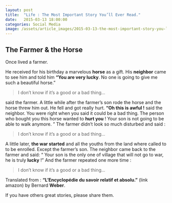 ```yaml
---
layout: post
title:  "Life : The Most Important Story You’ll Ever Read."
date:   2015-03-13 18:00:00
categories: Social Media
image: /assets/article_images/2015-03-13-the-most-important-story-you-ll-ever-read/thefarmerandthehorsebernardweber.jpg
---
```


## The Farmer & the Horse


Once lived a farmer.

He received for his birthday a marvelous **horse** as a gift. His **neighbor** came to see him and told him **“You are very lucky**. No one is going to give me such a beautiful horse.”

> I don’t know if it’s a good or a bad thing… 

said the farmer. A little while after the farmer’s son rode the horse and the horse threw him out. He fell and got really hurt. **“Oh this is awful !** said the neighbor. You were right when you said it could be a bad thing. The person who bought you this horse wanted to **hurt you** ! Your son is not going to be able to walk anymore. ” The farmer didn’t look so much disturbed and said :

> I don’t know if it’s a good or a bad thing…

A little later, **the war started** and all the youths from the land where called to to be enrolled. Except the farmer’s son. The neighbor came back to the farmer and said: “ Your son is the only one of village that will not go to war, he is truly **lucky** !” And the farmer repeated one more time :

> I don’t know if it’s a good or a bad thing…


Translated from : **“L’Encyclopédie du savoir relatif et absolu.”** (link amazon)
by Bernard **Weber**.


If you have others great stories, please share them.